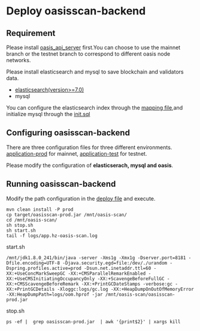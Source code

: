 # Deploy oasisscan-backend

## Requirement
Please install [oasis_api_server](https://github.com/bitcat365/oasis_api_server) first.You can choose to use the mainnet branch or the testnet branch to correspond to different oasis node networks.

Please install elasticsearch and mysql to save blockchain and validators data.

- [elasticsearch(version>=7.0)](https://www.elastic.co/guide/en/elasticsearch/reference/current/index.html)
- mysql

You can configure the elasticsearch index through the [mapping file](docs/mapping/),and initialize mysql through the [init.sql](docs/init.sql)

## Configuring oasisscan-backend
There are three configuration files for three different environments. [application-prod](src/main/resources/application-prod.yaml) for mainnet, [application-test](src/main/resources/application-test.yaml) for testnet.

Please modify the configuration of **elasticserach, mysql and oasis**.


## Running oasisscan-backend
Modify the path configuration in the [deploy file](docs/deploy_mainnet.sh) and execute.
```
mvn clean install -P prod
cp target/oasisscan-prod.jar /mnt/oasis-scan/
cd /mnt/oasis-scan/
sh stop.sh
sh start.sh
tail -f logs/app.hz-oasis-scan.log
```

start.sh
```
/mnt/jdk1.8.0_241/bin/java -server -Xms1g -Xmx1g -Dserver.port=8181 -Dfile.encoding=UTF-8 -Djava.security.egd=file:/dev/./urandom -Dspring.profiles.active=prod -Dsun.net.inetaddr.ttl=60 -XX:+UseConcMarkSweepGC -XX:+CMSParallelRemarkEnabled -XX:+UseCMSInitiatingOccupancyOnly -XX:+ScavengeBeforeFullGC -XX:+CMSScavengeBeforeRemark -XX:+PrintGCDateStamps -verbose:gc -XX:+PrintGCDetails -Xloggc:logs/gc.log -XX:+HeapDumpOnOutOfMemoryError -XX:HeapDumpPath=logs/oom.hprof -jar /mnt/oasis-scan/oasisscan-prod.jar
```
stop.sh
```
ps -ef |  grep oasisscan-prod.jar  | awk '{print$2}' | xargs kill
```